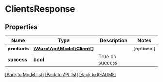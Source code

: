 # ClientsResponse

## Properties
Name | Type | Description | Notes
------------ | ------------- | ------------- | -------------
**products** | [**\Wuro\Api\Model\Client[]**](Client.md) |  | [optional] 
**success** | **bool** | True on success | 

[[Back to Model list]](../../README.md#documentation-for-models) [[Back to API list]](../../README.md#documentation-for-api-endpoints) [[Back to README]](../../README.md)

